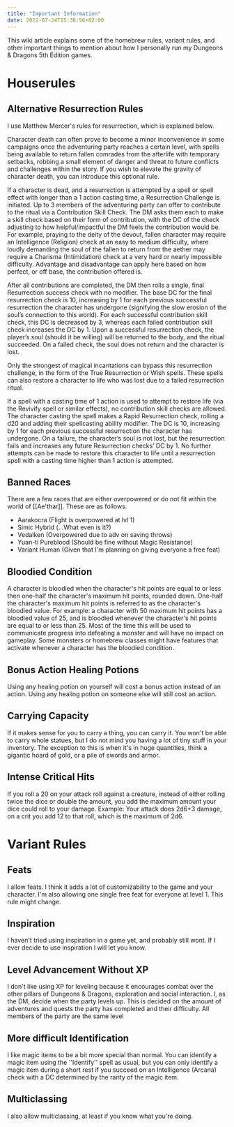 ```yaml
---
title: "Important Information"
date: 2022-07-24T15:38:56+02:00
---
```


This wiki article explains some of the homebrew rules, variant rules, and other important things to mention about how I personally run my Dungeons & Dragons 5th Edition games.

# Houserules

## Alternative Resurrection Rules

I use Matthew Mercer's rules for resurrection, which is explained below.

Character death can often prove to become a minor inconvenience in some campaigns once the adventuring party reaches a certain level, with spells being available to return fallen comrades from the afterlife with temporary setbacks, robbing a small element of danger and threat to future conflicts and challenges within the story. If you wish to elevate the gravity of character death, you can introduce this optional rule.

If a character is dead, and a resurrection is attempted by a spell or spell effect with longer than a 1 action casting time, a Resurrection Challenge is initiated. Up to 3 members of the adventuring party can offer to contribute to the ritual via a Contribution Skill Check. The DM asks them each to make a skill check based on their form of contribution, with the DC of the check adjusting to how helpful/impactful the DM feels the contribution would be. For example, praying to the deity of the devout, fallen character may require an Intelligence (Religion) check at an easy to medium difficulty, where loudly demanding the soul of the fallen to return from the aether may require a Charisma (Intimidation) check at a very hard or nearly impossible difficulty. Advantage and disadvantage can apply here based on how perfect, or off base, the contribution offered is.

After all contributions are completed, the DM then rolls a single, final Resurrection success check with no modifier. The base DC for the final resurrection check is 10, increasing by 1 for each previous successful resurrection the character has undergone (signifying the slow erosion of the soul’s connection to this world). For each successful contribution skill check, this DC is decreased by 3, whereas each failed contribution skill check increases the DC by 1. Upon a successful resurrection check, the player’s soul (should it be willing) will be returned to the body, and the ritual succeeded. On a failed check, the soul does not return and the character is lost.

Only the strongest of magical incantations can bypass this resurrection challenge, in the form of the True Resurrection or Wish spells. These spells can also restore a character to life who was lost due to a failed resurrection ritual.

If a spell with a casting time of 1 action is used to attempt to restore life (via the Revivify spell or similar effects), no contribution skill checks are allowed. The character casting the spell makes a Rapid Resurrection check, rolling a d20 and adding their spellcasting ability modifier. The DC is 10, increasing by 1 for each previous successful resurrection the character has undergone. On a failure, the character’s soul is not lost, but the resurrection fails and increases any future Resurrection checks’ DC by 1. No further attempts can be made to restore this character to life until a resurrection spell with a casting time higher than 1 action is attempted.

## Banned Races

There are a few races that are either overpowered or do not fit within the world of [[Ae'thar]]. These are as follows.

-   Aarakocra (Flight is overpowered at lvl 1)
-   Simic Hybrid (...What even is it?)
-   Vedalken (Overpowered due to adv on saving throws)
-   Yuan-ti Pureblood (Should be fine without Magic Resistance)
-   Variant Human (Given that I'm planning on giving everyone a free feat)

## Bloodied Condition

A character is bloodied when the character's hit points are equal to or less then one-half the character's maximum hit points, rounded down. One-half the character's maximum hit points is referred to as the character's bloodied value. For example: a character with 50 maximum hit points has a bloodied value of 25, and is bloodied whenever the character's hit points are equal to or less than 25. Most of the time this will be used to communicate progress into defeating a monster and will have no impact on gameplay. Some monsters or homebrew classes might have features that activate whenever a character has the bloodied condition.

## Bonus Action Healing Potions

Using any healing potion on yourself will cost a bonus action instead of an action. Using any healing potion on someone else will still cost an action.

## Carrying Capacity

If it makes sense for you to carry a thing, you can carry it. You won't be able to carry whole statues, but I do not mind you having a lot of tiny stuff in your inventory. The exception to this is when it's in huge quantities, think a gigantic hoard of gold, or a pile of swords and armor.

## Intense Critical Hits

If you roll a 20 on your attack roll against a creature, instead of either rolling twice the dice or double the amount, you add the maximum amount your dice could roll to your damage. Example: Your attack does 2d6+3 damage, on a crit you add 12 to that roll, which is the maximum of 2d6.

# Variant Rules

## Feats

I allow feats. I think it adds a lot of customizability to the game and your character. I'm also allowing one single free feat for everyone at level 1. This rule might change.

## Inspiration

I haven't tried using inspiration in a game yet, and probably still wont. If I ever decide to use inspiration I will let you know.

## Level Advancement Without XP

I don't like using XP for leveling because it encourages combat over the other pillars of Dungeons & Dragons, exploration and social interaction. I, as the DM, decide when the party levels up. This is decided on the amount of adventures and quests the party has completed and their difficulty. All members of the party are the same level

## More difficult Identification

I like magic items to be a bit more special than normal. You can identify a magic item using the ''Identify'' spell as usual, but you can only identify a magic item during a short rest if you succeed on an Intelligence (Arcana) check with a DC determined by the rarity of the magic item.

## Multiclassing

I also allow multiclassing, at least if you know what you're doing.
